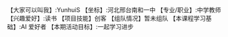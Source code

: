 【大家可以叫我】:YunhuiS
【坐标】:河北邢台南和一中
【专业/职业】:中学教师
【兴趣爱好】:读书
【项目技能】创客
【组队情况】暂未组队
【本课程学习基础】:AI 爱好者
【本期活动目标】:一起学习进步
